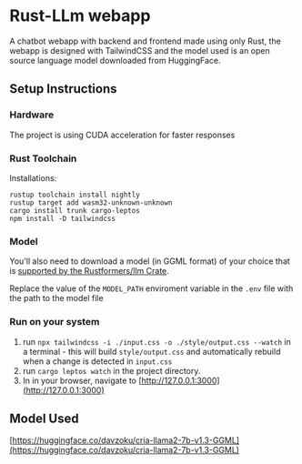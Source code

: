 # Rust-LLm webapp
A chatbot webapp with backend and frontend made using only Rust, the webapp is designed with TailwindCSS and the model used is an open source language model downloaded from HuggingFace.

## Setup Instructions

### Hardware
The project is using CUDA acceleration for faster responses


### Rust Toolchain
Installations:
```
rustup toolchain install nightly
rustup target add wasm32-unknown-unknown
cargo install trunk cargo-leptos
npm install -D tailwindcss
```
### Model
You'll also need to download a model (in GGML format) of your choice that is [supported by the Rustformers/llm Crate](https://huggingface.co/models?search=ggml).

Replace the value of the `MODEL_PATH` enviroment variable in the `.env` file with the path to the model file


### Run on your system 
1. run `npx tailwindcss -i ./input.css -o ./style/output.css --watch` in a terminal - this will build `style/output.css` and automatically rebuild when a change is detected in `input.css`
2. run `cargo leptos watch` in the project directory. 
3. In in your browser, navigate to [http://127.0.0.1:3000](http://127.0.0.1:3000)

## Model Used

[https://huggingface.co/davzoku/cria-llama2-7b-v1.3-GGML](https://huggingface.co/davzoku/cria-llama2-7b-v1.3-GGML)

